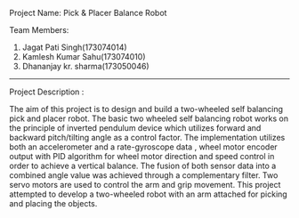 Project Name: Pick & Placer Balance Robot

Team Members:
1. 	Jagat Pati Singh(173074014)
2. 	Kamlesh Kumar Sahu(173074010)
3.	Dhananjay kr. sharma(173050046)

------------------------ 
Project Description :
 
The aim of this project is to design and build a two-wheeled self balancing pick and placer robot.
 The basic two wheeled self balancing robot works on the principle of inverted pendulum device 
 which utilizes forward and backward pitch/tilting angle as a control factor. 
 The implementation utilizes both an accelerometer and a rate-gyroscope data ,
 wheel motor encoder output with PID algorithm for wheel motor direction and speed control
 in order to achieve a vertical balance. The fusion of both sensor data into a combined angle
 value was achieved through a complementary filter. Two servo motors are used to control the arm and grip movement. 
 This project attempted to develop a two-wheeled robot with an arm attached for picking and placing the objects.
 
